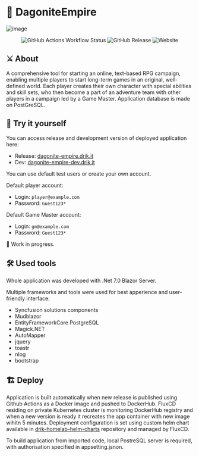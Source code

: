 # 👑 DagoniteEmpire
![image](https://github.com/KrystianKempski/DagoniteEmpire/assets/19647553/36e5a213-fd3d-4849-bae7-826be70e2f0f)

<div align="center">
<img alt="GitHub Actions Workflow Status" src="https://img.shields.io/github/actions/workflow/status/KrystianKempski/DagoniteEmpire/docker-image.yml?style=for-the-badge&logo=github-actions&logoColor=white">
<img alt="GitHub Release" src="https://img.shields.io/github/v/release/KrystianKempski/DagoniteEmpire?style=for-the-badge&logo=github&logoColor=white">
<img alt="Website" src="https://img.shields.io/website?url=https%3A%2F%2Fdagonite-empire.drik.it&style=for-the-badge&logo=kubernetes&logoColor=white&label=demo%20website">
</div>

## ⚔️ About
A comprehensive tool for starting an online, text-based RPG campaign, enabling multiple players to start long-term games in an original, well-defined world. Each player creates their own character with special abilities and skill sets, who then become a part of an adventure team with other players in a campaign led by a Game Master. 
Application database is made on PostGreSQL.

## 🎲 Try it yourself
You can access release and development version of deployed application here:
  - Release: [dagonite-empire.drik.it](https://dagonite-empire.drik.it)
  - Dev: [dagonite-empire-dev.drik.it](https://dagonite-empire-dev.drik.it)

You can use default test users or create your own account.

Default player account:
  - Login: `player@example.com`
  - Password: `Guest123*`

Default Game Master account:
  - Login: `gm@example.com`
  - Password: `Guest123*`

🚧 Work in progress.

## 🛠️ Used tools  
Whole application was developed with .Net 7.0 Blazor Server.

Multiple frameworks and tools were used for best apperience and user-friendly interface:
  - Syncfusion solutions components
  - Mudblazor
  - EntityFrameworkCore PostgreSQL
  - Magick.NET
  - AutoMapper
  - jquery
  - toastr
  - nlog
  - bootstrap

## 🏗️ Deploy
Application is built automatically when new release is published using Github Actions as a Docker image and pushed to DockerHub. FluxCD residing on private Kubernetes cluster is monitoring DockerHub registry and when a new version is ready it recreates the app container with new image wihitn 5 minutes. Deployment configuration is set using custom helm chart available in [drik-homelab-helm-charts](https://github.com/drikqlis/drik-homelab-helm-charts) repository and managed by FluxCD.

To build application from imported code, local PostreSQL server is required, with authorisation specified in appsetting.jsnon.
 
